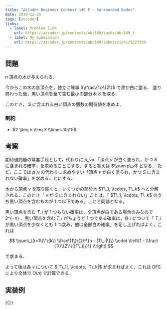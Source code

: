 ```yaml
---
title: "AtCoder Beginner Contest 149 F - Surrounded Nodes"
date: 2019-12-29
tags: [atcoder]
links:
  - label: Problem link
    url: https://atcoder.jp/contests/abc149/tasks/abc149_f
  - label: My Submission
    url: https://atcoder.jp/contests/abc149/submissions/9227350
---
```


## 問題

$n$ 頂点の木が与えられる．

今からこの木の各頂点を，独立に確率 $\\frac\{1\}\{2\}$ で黒か白に塗る．
塗り終わった後，黒い頂点を全て含む最小の部分木 $S$ を取る．

このとき， $S$ に含まれる白い頂点の個数の期待値を求めよ．

### 制約

- $2 \\leq n \\leq 2 \\times 10\^5$

## 考察

期待値問題の常套手段として，代わりに $p\_v =$ 「頂点 $v$ が白く塗られ，かつ $S$ に含まれる確率」を求めることにする．すると答えは $\\sum p\_v$ となる．
ただ，ここでは $p\_v$ の代わりに求めやすい「頂点 $v$ が白く塗られ，かつ $S$ に含まれない確率」を求めることにする．

木から頂点 $v$ を取り除くと，いくつかの部分木 $T\_1, \\cdots, T\_k$ へと分解される．このとき「 $v$ が $S$ に含まれない」ことは，「 $T\_1, \\cdots, T\_k$ のうち黒い頂点を含むものが 1 つ以下である」ことと同値となる。

黒い頂点を含む $T\_i$ が 1 つもない確率は、全頂点が白である場合のみなので $2\^\{-n\}$ ．黒い頂点を含む $T\_i$ がちょうど 1 つである確率は，各 $i$ について「 $T\_i$ が黒い頂点を少なくとも 1 つ含み，他は全部白の確率」を足し上げればよく，これは

$$
\\sum\_\{i=1\}\^\{k\} \\frac\{1\}\{2\^\{n - |T\_i|\}\} \\cdot
\\left(1 - \\frac\{1\}\{2\^\{|T\_i|\}\} \\right)
$$

で求まる．

よって後は各 $v$ について $|T\_1|, \\cdots, |T\_k|$ が求まればよく，これは DFS により全体で $O(n)$ で計算できる．

## 実装例

{{<code file="0.cpp" language="cpp">}}
